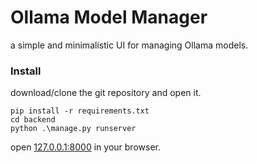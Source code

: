 # Ollama Model Manager

a simple and minimalistic UI for managing Ollama models.

### Install
download/clone the git repository and open it.

    pip install -r requirements.txt
    cd backend
    python .\manage.py runserver

open [127.0.0.1:8000](127.0.0.1:8000) in your browser.